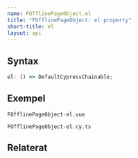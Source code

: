```yaml
---
name: FOfflinePageObject.el
title: "FOfflinePageObject: el property"
short-title: el
layout: api
---
```


## Syntax

```ts nocompile nolint
el: () => DefaultCypressChainable;
```

## Exempel

```import static
FOfflinePageObject-el.vue
```

```import
FOfflinePageObject-el.cy.ts
```

## Relaterat

